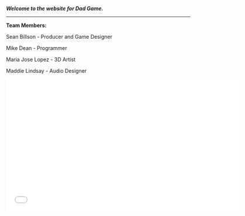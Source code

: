 **_Welcome to the website for Dad Game._**

***

**Team Members:**

Sean Billson     - Producer and Game Designer

Mike Dean        - Programmer

Maria Jose Lopez - 3D Artist

Maddie Lindsay   - Audio Designer

<iframe width="640" height="360" src="//www.youtube.com/embed/dfCd2eQfueY?list=UUw7F4bJbtGwORQwMBxlGb6w" frameborder="0" allowfullscreen></iframe>
